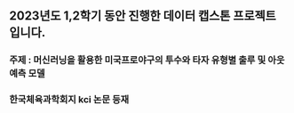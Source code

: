 ## 2023년도 1,2학기 동안 진행한 데이터 캡스톤 프로젝트 입니다.
### 주제 : 머신러닝을 활용한 미국프로야구의 투수와 타자 유형별 출루 및 아웃 예측 모델 
### 한국체육과학회지 kci 논문 등재

